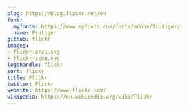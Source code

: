 ```yaml
---
blog: https://blog.flickr.net/en
font:
  myfonts: https://www.myfonts.com/fonts/adobe/frutiger/
  name: Frutiger
github: flickr
images:
- flickr-ar21.svg
- flickr-icon.svg
logohandle: flickr
sort: flickr
title: Flickr
twitter: Flickr
website: https://www.flickr.com/
wikipedia: https://en.wikipedia.org/wiki/Flickr
---
```

